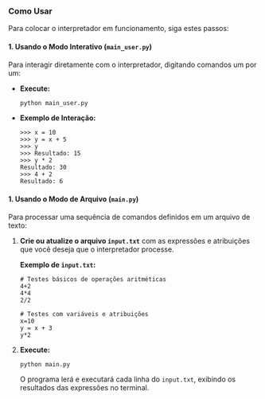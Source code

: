 ### Como Usar

Para colocar o interpretador em funcionamento, siga estes passos:

#### 1. Usando o Modo Interativo (`main_user.py`)

Para interagir diretamente com o interpretador, digitando comandos um por um:

* **Execute:**
    ```bash
    python main_user.py
    ```

* **Exemplo de Interação:**
    ```
    >>> x = 10
    >>> y = x + 5
    >>> y 
    >>> Resultado: 15
    >>> y * 2
    Resultado: 30
    >>> 4 + 2
    Resultado: 6
    ```

#### 1. Usando o Modo de Arquivo (`main.py`)

Para processar uma sequência de comandos definidos em um arquivo de texto:

1.  **Crie ou atualize o arquivo `input.txt`** com as expressões e atribuições que você deseja que o interpretador processe.

    **Exemplo de `input.txt`:**
    ```
    # Testes básicos de operações aritméticas
    4+2
    4*4
    2/2

    # Testes com variáveis e atribuições
    x=10
    y = x + 3
    y*2
    ```

2.  **Execute:**
    ```bash
    python main.py
    ```
    O programa lerá e executará cada linha do `input.txt`, exibindo os resultados das expressões no terminal.